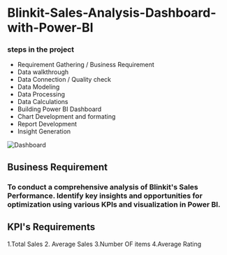 # Blinkit-Sales-Analysis-Dashboard-with-Power-BI
### steps in the project
 - Requirement Gathering / Business Requirement
 - Data walkthrough
 - Data Connection / Quality check
 - Data Modeling
 - Data Processing
 - Data Calculations
 - Building Power BI Dashboard
 - Chart Development and formating
 - Report Development
 - Insight Generation

![Dashboard](https://github.com/user-attachments/assets/12cc31bd-06c1-4b42-ad77-c5d507ac2910)

## Business Requirement
### To conduct a comprehensive analysis of Blinkit's Sales Performance. Identify key insights and opportunities for optimization using various KPIs and visualization in Power BI.

## KPI's Requirements
1.Total Sales
2. Average Sales
3.Number OF items
4.Average Rating
